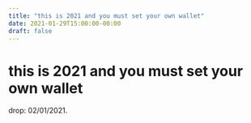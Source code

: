 ```yaml
---
title: "this is 2021 and you must set your own wallet"
date: 2021-01-29T15:00:00-00:00
draft: false
---
```


# this is 2021 and you must set your own wallet

drop: 02/01/2021.